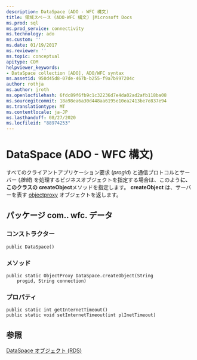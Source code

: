 ```yaml
---
description: DataSpace (ADO - WFC 構文)
title: 領域スペース (ADO-WFC 構文) |Microsoft Docs
ms.prod: sql
ms.prod_service: connectivity
ms.technology: ado
ms.custom: ''
ms.date: 01/19/2017
ms.reviewer: ''
ms.topic: conceptual
apitype: COM
helpviewer_keywords:
- DataSpace collection [ADO], ADO/WFC syntax
ms.assetid: 950d45d8-07de-467b-b255-f9a7b997204c
author: rothja
ms.author: jroth
ms.openlocfilehash: 6fdc89f6fb9c1c32236d7e4da02ad2afb118ba08
ms.sourcegitcommit: 18a98ea6a30d448aa6195e10ea2413be7e837e94
ms.translationtype: MT
ms.contentlocale: ja-JP
ms.lasthandoff: 08/27/2020
ms.locfileid: "88974253"
---
```

# <a name="dataspace-ado---wfc-syntax"></a>DataSpace (ADO - WFC 構文)
すべてのクライアントアプリケーション要求 (*progid*) と通信プロトコルとサーバー (*接続*) を処理するビジネスオブジェクトを指定する場合は、このよう**に、このクラスの** **createObject**メソッドを指定します。 **createObject** は、サーバーを表す [objectproxy](../../../ado/reference/ado-api/objectproxy-ado-wfc-syntax.md) オブジェクトを返します。  
  
## <a name="package-commswfcdata"></a>パッケージ com.. wfc. データ  
  
### <a name="constructor"></a>コンストラクター  
  
```  
public DataSpace()  
```  
  
### <a name="methods"></a>メソッド  
  
```  
public static ObjectProxy DataSpace.createObject(String  
    progid, String connection)  
```  
  
### <a name="properties"></a>プロパティ  
  
```  
public static int getInternetTimeout()  
public static void setInternetTimeout(int plInetTimeout)  
```  
  
## <a name="see-also"></a>参照  
 [DataSpace オブジェクト (RDS)](../../../ado/reference/rds-api/dataspace-object-rds.md)
